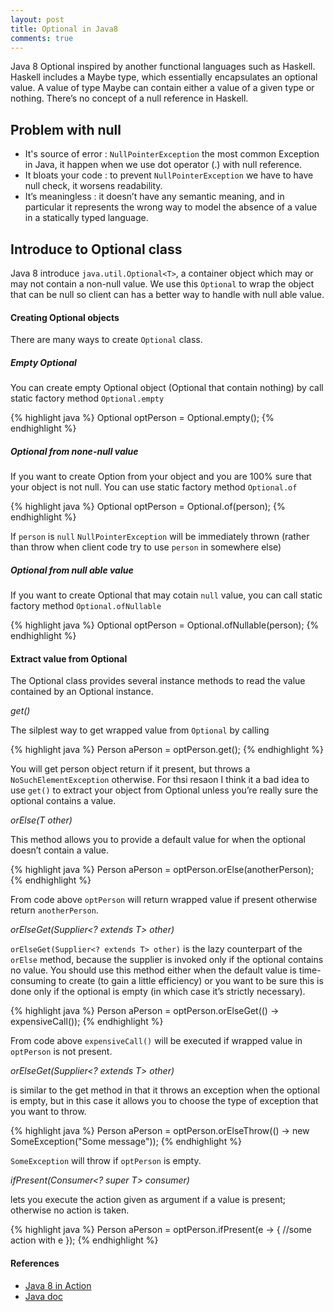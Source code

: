 ```yaml
---
layout: post
title: Optional in Java8
comments: true
---
```


Java 8 Optional inspired by another functional languages such as Haskell. Haskell includes a Maybe type, which essentially encapsulates an optional value. A value of type Maybe can contain either a value of a given type or nothing. There’s no concept of a null reference in Haskell.

## Problem with null
- It's source of error : `NullPointerException` the most common Exception in Java, it happen when we use dot operator (.) with null reference.
- It bloats your code : to prevent `NullPointerException` we have to have null check, it worsens readability.
- It’s meaningless : it doesn’t have any semantic meaning, and in particular it represents the wrong way to model the absence of a value in a statically typed language.

## Introduce to Optional class
Java 8 introduce `java.util.Optional<T>`, a container object which may or may not contain a non-null value. We use this `Optional` to wrap the object that can be null so client can has a better way to handle with null able value.

#### Creating Optional objects
There are many ways to create `Optional` class.

##### Empty Optional
You can create empty Optional object (Optional that contain nothing) by call static factory method `Optional.empty`

{% highlight java %}
Optional<Person> optPerson = Optional.empty();
{% endhighlight %}

##### Optional from none-null value
If you want to create Option from your object and you are 100% sure that your object is not null. You can use static factory method `Optional.of`

{% highlight java %}
Optional<Person> optPerson = Optional.of(person);
{% endhighlight %}

If `person` is `null` `NullPointerException` will be immediately thrown (rather than throw when client code try to use `person` in somewhere else)

##### Optional from null able value
If you want to create Optional that may cotain `null` value, you can call static factory method `Optional.ofNullable`

{% highlight java %}
Optional<Person> optPerson = Optional.ofNullable(person);
{% endhighlight %}

#### Extract value from Optional
The Optional class provides several instance methods to read the value contained by an Optional instance.

*get()*

The silplest way to get wrapped value from `Optional` by calling

{% highlight java %}
Person aPerson = optPerson.get();
{% endhighlight %}

You will get person object return if it present, but throws a `NoSuchElementException` otherwise. For thsi resaon I think it a bad idea to use `get()` to extract your object from Optional unless you’re really sure the optional contains a value.

*orElse(T other)*

This method allows you to provide a default value for when the optional doesn’t contain a value.

{% highlight java %}
Person aPerson = optPerson.orElse(anotherPerson);
{% endhighlight %}

From code above `optPerson` will return wrapped value if present otherwise return `anotherPerson`.

*orElseGet(Supplier<? extends T> other)*

`orElseGet(Supplier<? extends T> other)` is the lazy counterpart of the `orElse` method, because the supplier is invoked only if the optional contains no value. You should use this method either when the default value is time-consuming to create (to gain a little efficiency) or you want to be sure this is done only if the
optional is empty (in which case it’s strictly necessary).

{% highlight java %}
Person aPerson = optPerson.orElseGet(() -> expensiveCall());
{% endhighlight %}

From code above `expensiveCall()` will be executed if wrapped value in `optPerson` is not present.

*orElseGet(Supplier<? extends T> other)*

is similar to the get method in that it throws an exception when the optional is empty, but in this case it allows you to choose the type of exception that you want to throw.

{% highlight java %}
Person aPerson = optPerson.orElseThrow(() -> new SomeException("Some message"));
{% endhighlight %}

`SomeException` will throw if `optPerson` is empty.

*ifPresent(Consumer<? super T> consumer)*

lets you execute the action given as argument if a value is present; otherwise no action is taken.

{% highlight java %}
Person aPerson = optPerson.ifPresent(e -> {
    //some action with e
  });
{% endhighlight %}

#### References
- [Java 8 in Action](http://www.manning.com/urma/)
- [Java doc](https://docs.oracle.com/javase/8/docs/api/java/util/Optional.html)
